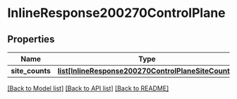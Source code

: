 # InlineResponse200270ControlPlane

## Properties
Name | Type | Description | Notes
------------ | ------------- | ------------- | -------------
**site_counts** | [**list[InlineResponse200270ControlPlaneSiteCounts]**](InlineResponse200270ControlPlaneSiteCounts.md) |  | [optional] 

[[Back to Model list]](../README.md#documentation-for-models) [[Back to API list]](../README.md#documentation-for-api-endpoints) [[Back to README]](../README.md)

